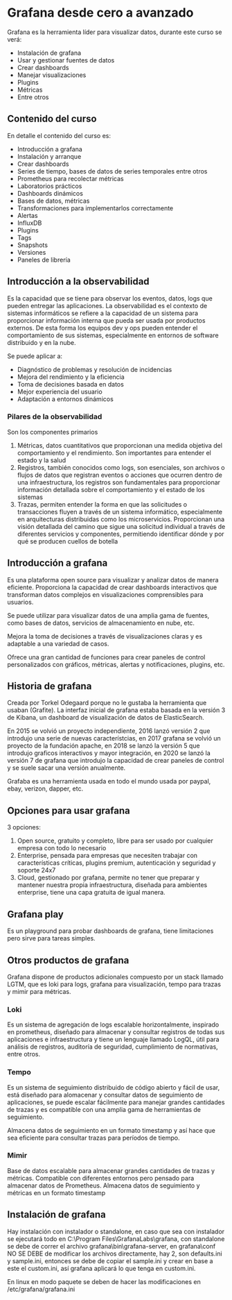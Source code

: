 # Grafana desde cero a avanzado

Grafana es la herramienta líder para visualizar datos, durante este curso se verá:

- Instalación de grafana
- Usar y gestionar fuentes de datos
- Crear dashboards
- Manejar visualizaciones
- Plugins
- Métricas
- Entre otros

## Contenido del curso

En detalle el contenido del curso es:

- Introducción a grafana
- Instalación y arranque
- Crear dashboards
- Series de tiempo, bases de datos de series temporales entre otros
- Prometheus para recolectar métricas
- Laboratorios prácticos
- Dashboards dinámicos
- Bases de datos, métricas
- Transformaciones para implementarlos correctamente
- Alertas
- InfluxDB
- Plugins
- Tags
- Snapshots
- Versiones
- Paneles de librería

## Introducción a la observabilidad

Es la capacidad que se tiene para observar los eventos, datos, logs que pueden entregar las aplicaciones. La observabilidad es el contexto de sistemas informáticos se refiere a la capacidad de un sistema para proporcionar información interna que pueda ser usada por productos externos. De esta forma los equipos dev y ops pueden entender el comportamiento de sus sistemas, especialmente en entornos de software distribuido y en la nube.

Se puede aplicar a:

- Diagnóstico de problemas y resolución de incidencias
- Mejora del rendimiento y la eficiencia
- Toma de decisiones basada en datos
- Mejor experiencia del usuario
- Adaptación a entornos dinámicos

### Pilares de la observabilidad

Son los componentes primarios

1. Métricas, datos cuantitativos que proporcionan una medida objetiva del comportamiento y el rendimiento. Son importantes para entender el estado y la salud
2. Registros, también conocidos como logs, son esenciales, son archivos o flujos de datos que registran eventos o acciones que ocurren dentro de una infraestructura, los registros son fundamentales para proporcionar información detallada sobre el comportamiento y el estado de los sistemas
3. Trazas, permiten entender la forma en que las solicitudes o transacciones fluyen a través de un sistema informático, especialmente en arquitecturas distribuidas como los microservicios. Proporcionan una visión detallada del camino que sigue una solicitud individual a través de diferentes servicios y componentes, permitiendo identificar dónde y por qué se producen cuellos de botella

## Introducción a grafana

Es una plataforma open source para visualizar y analizar datos de manera eficiente. Proporciona la capacidad de crear dashboards interactivos que transforman datos complejos en visualizaciones comprensibles para usuarios.

Se puede utilizar para visualizar datos de una amplia gama de fuentes, como bases de datos, servicios de almacenamiento en nube, etc.

Mejora la toma de decisiones a través de visualizaciones claras y es adaptable a una variedad de casos.

Ofrece una gran cantidad de funciones para crear paneles de control personalizados con gráficos, métricas, alertas y notificaciones, plugins, etc.

## Historia de grafana

Creada por Torkel Odegaard porque no le gustaba la herramienta que usaban (Grafite). La interfaz inicial de grafana estaba basada en la versión 3 de Kibana, un dashboard de visualización de datos de ElasticSearch.

En 2015 se volvió un proyecto independiente, 2016 lanzó versión 2 que introdujo una serie de nuevas característcias, en 2017 grafana se volvió un proyecto de la fundación apache, en 2018 se lanzó la versión 5 que introdujo graficos interactivos y mayor integración, en 2020 se lanzó la versión 7 de grafana que introdujo la capacidad de crear paneles de control y se suele sacar una versión anualmente.

Grafaba es una herramienta usada en todo el mundo usada por paypal, ebay, verizon, dapper, etc.

## Opciones para usar grafana

3 opciones:

1. Open source, gratuito y completo, libre para ser usado por cualquier empresa con todo lo necesario
2. Enterprise, pensada para empresas que necesiten trabajar con características críticas, plugins premium, autenticación y seguridad y soporte 24x7
3. Cloud, gestionado por grafana, permite no tener que preparar y mantener nuestra propia infraestructura, diseñada para ambientes enterprise, tiene una capa gratuita de igual manera.

## Grafana play

Es un playground para probar dashboards de grafana, tiene limitaciones pero sirve para tareas simples.

## Otros productos de grafana

Grafana dispone de productos adicionales compuesto por un stack llamado LGTM, que es loki para logs, grafana para visualización, tempo para trazas y mimir para métricas.

### Loki

Es un sistema de agregación de logs escalable horizontalmente, inspirado en prometheus, diseñado para almacenar y consultar registros de todas sus aplicaciones e infraestructura y tiene un lenguaje llamado LogQL, útil para análisis de registros, auditoría de seguridad, cumplimiento de normativas, entre otros.

### Tempo

Es un sistema de seguimiento distribuido de código abierto y fácil de usar, está diseñado para alomacenar y consultar datos de seguimiento de aplicaciones, se puede escalar fácilmente para manejar grandes cantidades de trazas y es compatible con una amplia gama de herramientas de seguimiento.

Almacena datos de seguimiento en un formato timestamp y así hace que sea eficiente para consultar trazas para períodos de tiempo.

### Mimir

Base de datos escalable para almacenar grandes cantidades de trazas y métricas. Compatible con diferentes entornos pero pensado para almacenar datos de Prometheus. Almacena datos de seguimiento y métricas en un formato timestamp

## Instalación de grafana

Hay instalación con instalador o standalone, en caso que sea con instalador se ejecutará todo en C:\Program Files\GrafanaLabs\grafana, con standalone se debe de correr el archivo grafana\bin\grafana-server, en grafana\conf NO SE DEBE de modificar los archivos directamente, hay 2, son defaults.ini y sample.ini, entonces se debe de copiar el sample.ini y crear en base a este el custom.ini, así grafana aplicará lo que tenga en custom.ini.

En linux en modo paquete se deben de hacer las modificaciones en /etc/grafana/grafana.ini
